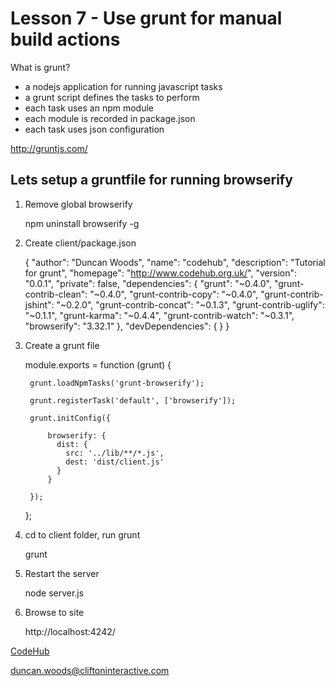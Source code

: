 Lesson 7 - Use grunt for manual build actions
=============================================

What is grunt?

- a nodejs application for running javascript tasks
- a grunt script defines the tasks to perform
- each task uses an npm module
- each module is recorded in package.json
- each task uses json configuration

http://gruntjs.com/


Lets setup a gruntfile for running browserify
---------------------------------------------

1. Remove global browserify

    npm uninstall browserify -g

2. Create client/package.json

    {
        "author": "Duncan Woods",
        "name": "codehub",
        "description": "Tutorial for grunt",
        "homepage": "http://www.codehub.org.uk/",
        "version": "0.0.1",
        "private": false,
        "dependencies": {
            "grunt": "~0.4.0",
            "grunt-contrib-clean": "~0.4.0",
            "grunt-contrib-copy": "~0.4.0",
            "grunt-contrib-jshint": "~0.2.0",
            "grunt-contrib-concat": "~0.1.3",
            "grunt-contrib-uglify": "~0.1.1",
            "grunt-karma": "~0.4.4",
            "grunt-contrib-watch": "~0.3.1",
            "browserify": "3.32.1"
        },
        "devDependencies": {
        }
    }

3. Create a grunt file

    module.exports = function (grunt) {

        grunt.loadNpmTasks('grunt-browserify');

        grunt.registerTask('default', ['browserify']);

        grunt.initConfig({

            browserify: {
              dist: {
                src: '../lib/**/*.js',
                dest: 'dist/client.js'
              }
            }

        });
    };

4. cd to client folder, run grunt

    grunt

5. Restart the server

    node server.js

6. Browse to site

    http://localhost:4242/


[CodeHub](http://www.codehub.org.uk/)

<duncan.woods@cliftoninteractive.com>